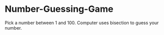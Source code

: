 # Number-Guessing-Game
Pick a number between 1 and 100.  Computer uses bisection to guess your number.
